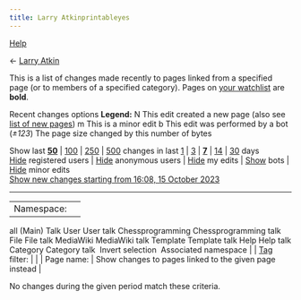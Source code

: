 ```yaml
---
title: Larry Atkinprintableyes
---
```

[Help](/www.mediawiki.org/wiki/Special:MyLanguage/Help:Related_changes)





← [Larry Atkin](Larry_Atkin "Larry Atkin")



This is a list of changes made recently to pages linked from a specified page (or to members of a specified category).
Pages on [your watchlist](Special:Watchlist "Special:Watchlist") are **bold**.





Recent changes options
**Legend:**
N
This edit created a new page (also see [list of new pages](Special:NewPages "Special:NewPages"))
m
This is a minor edit
b
This edit was performed by a bot
(*±123*)
The page size changed by this number of bytes


Show last [**50**](index.php?title=Special:RecentChangesLinked&limit=50&target=Larry_Atkin "Special:RecentChangesLinked") | [100](index.php?title=Special:RecentChangesLinked&limit=100&target=Larry_Atkin "Special:RecentChangesLinked") | [250](index.php?title=Special:RecentChangesLinked&limit=250&target=Larry_Atkin "Special:RecentChangesLinked") | [500](index.php?title=Special:RecentChangesLinked&limit=500&target=Larry_Atkin "Special:RecentChangesLinked") changes in last [1](index.php?title=Special:RecentChangesLinked&days=1&from=&target=Larry_Atkin "Special:RecentChangesLinked") | [3](index.php?title=Special:RecentChangesLinked&days=3&from=&target=Larry_Atkin "Special:RecentChangesLinked") | [**7**](index.php?title=Special:RecentChangesLinked&days=7&from=&target=Larry_Atkin "Special:RecentChangesLinked") | [14](index.php?title=Special:RecentChangesLinked&days=14&from=&target=Larry_Atkin "Special:RecentChangesLinked") | [30](index.php?title=Special:RecentChangesLinked&days=30&from=&target=Larry_Atkin "Special:RecentChangesLinked") days  
[Hide](index.php?title=Special:RecentChangesLinked&hideliu=1&target=Larry_Atkin "Special:RecentChangesLinked") registered users | [Hide](index.php?title=Special:RecentChangesLinked&hideanons=1&target=Larry_Atkin "Special:RecentChangesLinked") anonymous users | [Hide](index.php?title=Special:RecentChangesLinked&hidemyself=1&target=Larry_Atkin "Special:RecentChangesLinked") my edits | [Show](index.php?title=Special:RecentChangesLinked&hidebots=0&target=Larry_Atkin "Special:RecentChangesLinked") bots | [Hide](index.php?title=Special:RecentChangesLinked&hideminor=1&target=Larry_Atkin "Special:RecentChangesLinked") minor edits  
[Show new changes starting from 16:08, 15 October 2023](index.php?title=Special:RecentChangesLinked&from=20231015140853&target=Larry_Atkin "Special:RecentChangesLinked")


---




|  |  |
| --- | --- |
| Namespace: | 
all
(Main)
Talk
User
User talk
Chessprogramming
Chessprogramming talk
File
File talk
MediaWiki
MediaWiki talk
Template
Template talk
Help
Help talk
Category
Category talk
  Invert selection  Associated namespace |
| [Tag](Special:Tags "Special:Tags") filter: |  |
| Page name: |  Show changes to pages linked to the given page instead  |



No changes during the given period match these criteria. 
